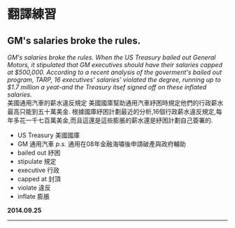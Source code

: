 # 翻譯練習

## GM's salaries broke the rules.

_GM's salaries broke the rules. When the US Treasury bailed out General Motors, it stipulated that GM executives should have their salaries capped at $500,000. According to a recent analysis of the goverment's bailed out program, TARP, 16 executives' salaries' violated the degree, running up to $1.7 million a yeat-and the Treasury itsef signed off on these inflated salaries._   
美國通用汽車的薪水違反規定 美國國庫幫助通用汽車紓困時規定他們的行政薪水最高只能到五十萬美金. 根據國庫紓困計劃最近的分析,16個行政薪水違反規定,每年多花一千七百萬美金,而且這還是這些膨脹的薪水還是紓困計劃自己簽署的.   

* US Treasury	美國國庫
* GM			通用汽車 _p.s._ 通用在08年金融海嘯後申請破產與政府輔助
* bailed out	紓困
* stipulate		規定
* executive		行政
* capped at		封頂
* violate		違反
* inflate		膨脹

__2014.09.25__
***